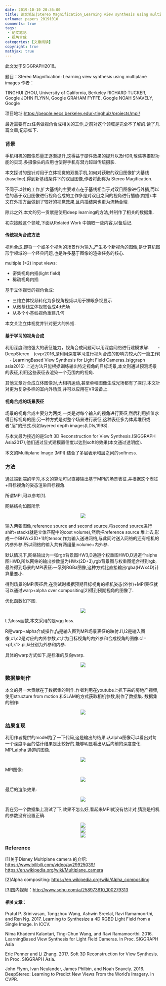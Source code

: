 ```yaml
---
date: 2019-10-10 20:36:00
title: 论文笔记|Stereo Magnification_Learning view synthesis using multiplane images
urlname: papers_20191010
comments: true
tags:
 - 论文笔记
 - 视角合成
categories: [文章阅读]
copyright: true
mathjax: true
---
```


此文发于SIGGRAPH2018。

题目：Stereo Magnification: Learning view synthesis using multiplane images
作者：

TINGHUI ZHOU, University of California, Berkeley
RICHARD TUCKER, Google
JOHN FLYNN, Google
GRAHAM FYFFE, Google
NOAH SNAVELY, Google

项目地址:https://people.eecs.berkeley.edu/~tinghuiz/projects/mpi/



<!--more-->

最近需要有zz任务做视角合成相关的工作,之前对这个领域是完全不了解的.读了几篇文章,记录如下.


### 背景


手机相机的图像质量正逐渐提升,这得益于硬件效果的提升以及HDR,散焦等摄影功能的实现.多摄像头的应用也使得手机有潜力超越传统摄影.

本文探讨的是针对用于立体视觉的双摄手机,如何对获取的双目图像扩大基线(baseline),得到新基线条件下的双目图像,作者将此称为 Stereo Magification.

不同于以往的工作,扩大基线的主要难点在于基线相当于对双目图像进行外插,而以往的基于双目图像进行视角合成的工作多是对双目之间的视角进行插值(内插).本文在外插方面做到了较好的视觉效果,且内插结果也更为流畅合理.

除此之外,本文的另一贡献是使用deep learning的方法,并制作了相关的数据集.


初次接触这个领域,下面从Related Work 中摘取一些内容,以备后记.

#### 传统视角合成方法

视角合成,即将一个或多个视角的场景作为输入,产生多个新视角的图像,是计算机图形学领域的一个经典问题,也是许多基于图像的渲染任务的核心.

multiple (>2) input views:
 - 密集视角内插(light field)
 - 稀疏视角内插

基于立体视觉的视角合成:
 - 三维立体视频转化为多视角视频以用于裸眼多视显示
 - 从微基线立体视觉合成4d光场
 - 从多个小基线视角重建几何

本文关注立体视觉并针对更大的外插.

#### 基于学习的视角合成

利用深度网络强大的表征能力，视角合成问题可以用深度网络进行建模求解．
　- DeepStereo　(cvpr2016,是利用深度学习进行视角合成的影响力较大的一篇工作)
　- LearningBased View Synthesis for Light Field Cameras.(siggraph asia2016)
上述方法只能根据训练输出特定视角的目标场景,本文则通过预测场景的表征,利用这些表征去渲染一个范围内的视角.

其他文章对合成立体图像对,大相机运动,甚至单幅图像生成光场都有了探讨.本文针对更为复杂多样的室内外场景,并可以应用在VR设备上.

#### 视角合成的场景表征
场景的视角合成主要分为两类,一类是对每个输入的视角进行表征,然后利用插值求得目标视角的图;另一种方式是对整个场景进行表征,这种表征多为体素堆积或者"层"的形式.例如layered depth images(LDIs,1998).

与本文最为接近的是Soft 3D Reconstruction for View Synthesis.(SIGGRAPH Asia2017),他们通过显式建模置信度以达到soft的效果(本文通过透明度).

本文的Multiplane Image (MPI) 结合了多层表示和层之间的softness.

### 方法

通过端到端的学习,本文的算法可以直接输出基于MPI的场景表征.并根据这个表征+目标视角的姿态渲染目标视角.

所谓MPI,可以参考[1].

网络结构如图所示

<div align = center>
<img src = ./papers_201910_Stereo_Magnification_Learning_view_synthesis_using_multiplane_images/overview.png />
</div>

输入两张图像,reference source and second source,将second source进行shift+stack(就是立体匹配中的cost volume),然后把reference source 堆上去,形成一个BHWx3(D+1)的tensor,作为输入送进网络,与此同时送入网络的还有相机的内参外参.所以网络的输入共有两组量:volume+内外参.

默认情况下,网络输出为一张rgb背景图HW3,D通道个权重图HWD,D通道个alpha图HWD,所以网络的输出参数量为HWx(2D+3),rgb背景图与权重图组合得到rgb,最终得到场景的MPI表征:一系列RGBa图像,这种方式比直接输出rgba(HWx4D)计算量要小.

得到场景的MPI表征后,在测试时根据预期目标视角的相机姿态(外参)+MPI表征就可以通过warp+alpha over compositing[2]得到预期视角的图像了.

优化函数如下图.

<div align = center>
<img src = ./papers_201910_Stereo_Magnification_Learning_view_synthesis_using_multiplane_images/objective_function.png />
</div>

L为loss函数,本文采用的是vgg loss.

R是warp+alpha合成操作,$f_\theta$是输入图到MPI场景表征的映射.I1,I2是输入图像,c1,c2是对应的内外参数,ct,It为目标视角的内外参和合成视角的图像.c1=<p1,k1>.pi,ki分别为外参和内参.

具体的warp方式如下,是标准的反向warp.
<div align = center>
<img src = ./papers_201910_Stereo_Magnification_Learning_view_synthesis_using_multiplane_images/inverse_homography.png />
</div>


### 数据集制作
本文的另一大贡献在于数据集的制作.作者利用在youtube上扒下来的房地产视频,使用structure from motion 和SLAM的方式获取相机参数,制作了数据集.
数据集的制作:
<div align = center>
<img src = ./papers_201910_Stereo_Magnification_Learning_view_synthesis_using_multiplane_images/dataset.png />
</div>


### 结果复现

利用作者提供的model跑了一下代码,这是输出的结果.从alpha图像可以看出对每一个深度平面的估计结果是比较好的,能够明显看出从后向前的深度变化.
MPI_alpha 通道的图像.
<div align = center>
<img src = ./papers_201910_Stereo_Magnification_Learning_view_synthesis_using_multiplane_images/MPI_a1.png />
</div>


MPI图像:
<div align = center>
<img src = ./papers_201910_Stereo_Magnification_Learning_view_synthesis_using_multiplane_images/MPI_1.png />
</div>

最后的渲染效果:
<div align = center>
<img src = ./papers_201910_Stereo_Magnification_Learning_view_synthesis_using_multiplane_images/render_1.png />
</div>

我在另一个数据集上测试了下,效果不怎么好,看起来MPI就没有估计对,猜测是相机的参数没有设置正确.


<div align = center>
<img src = ./papers_201910_Stereo_Magnification_Learning_view_synthesis_using_multiplane_images/MPI_a2.png />
</div>


<div align = center>
<img src = ./papers_201910_Stereo_Magnification_Learning_view_synthesis_using_multiplane_images/MPI_2.png />
</div>


<div align = center>
<img src = ./papers_201910_Stereo_Magnification_Learning_view_synthesis_using_multiplane_images/render_2.png />
</div>



### Reference

[1]关于Disney Multiplane camera 的介绍: https://www.bilibili.com/video/av29925039/
https://en.wikipedia.org/wiki/Multiplane_camera

[2]Alpha compositing: https://en.wikipedia.org/wiki/Alpha_compositing

[3]国内视频：http://www.sohu.com/a/258973610_100279313
#### 相关文章：
Pratul P. Srinivasan, Tongzhou Wang, Ashwin Sreelal, Ravi Ramamoorthi, and Ren Ng. 2017. Learning to Synthesize a 4D RGBD Light Field from a Single Image. In ICCV.

Nima Khademi Kalantari, Ting-Chun Wang, and Ravi Ramamoorthi. 2016. LearningBased View Synthesis for Light Field Cameras. In Proc. SIGGRAPH Asia

Eric Penner and Li Zhang. 2017. Soft 3D Reconstruction for View Synthesis. In Proc. SIGGRAPH Asia.

John Flynn, Ivan Neulander, James Philbin, and Noah Snavely. 2016. DeepStereo: Learning to Predict New Views From the World’s Imagery. In CVPR.
